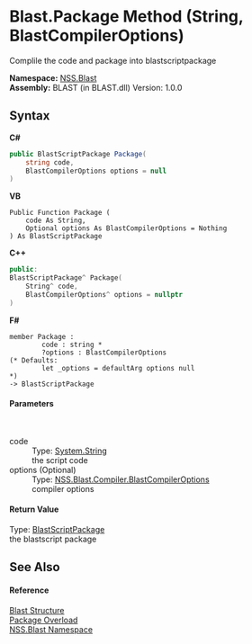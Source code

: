 # Blast.Package Method (String, BlastCompilerOptions)
 

Complile the code and package into blastscriptpackage

**Namespace:**&nbsp;<a href="88b55311-4a89-0894-e27a-e157e443c7f7">NSS.Blast</a><br />**Assembly:**&nbsp;BLAST (in BLAST.dll) Version: 1.0.0

## Syntax

**C#**<br />
``` C#
public BlastScriptPackage Package(
	string code,
	BlastCompilerOptions options = null
)
```

**VB**<br />
``` VB
Public Function Package ( 
	code As String,
	Optional options As BlastCompilerOptions = Nothing
) As BlastScriptPackage
```

**C++**<br />
``` C++
public:
BlastScriptPackage^ Package(
	String^ code, 
	BlastCompilerOptions^ options = nullptr
)
```

**F#**<br />
``` F#
member Package : 
        code : string * 
        ?options : BlastCompilerOptions 
(* Defaults:
        let _options = defaultArg options null
*)
-> BlastScriptPackage 

```


#### Parameters
&nbsp;<dl><dt>code</dt><dd>Type: <a href="https://docs.microsoft.com/dotnet/api/system.string" target="_blank" rel="noopener noreferrer">System.String</a><br />the script code</dd><dt>options (Optional)</dt><dd>Type: <a href="acd2f6cc-9dc8-39b3-7ff6-2a1a35ecce47">NSS.Blast.Compiler.BlastCompilerOptions</a><br />compiler options</dd></dl>

#### Return Value
Type: <a href="334603e0-a0de-2aaa-4007-78f5dcc5dc51">BlastScriptPackage</a><br />the blastscript package

## See Also


#### Reference
<a href="efe93ce5-baaf-ed42-b038-35b4ff074233">Blast Structure</a><br /><a href="ef43bafa-8b66-4798-9ffc-28e0d1c8fd45">Package Overload</a><br /><a href="88b55311-4a89-0894-e27a-e157e443c7f7">NSS.Blast Namespace</a><br />